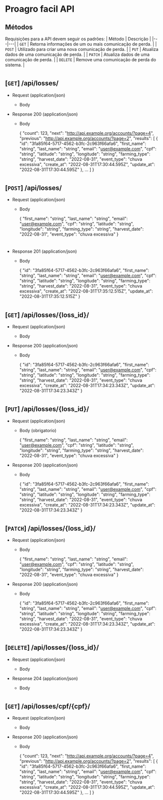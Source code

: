 # Proagro facil API

## Métodos

Requisições para a API devem seguir os padrões:
| Método | Descrição |
|---|---|
| `GET` | Retorna informações de um ou mais comunicação de perda. |
| `POST` | Utilizado para criar uma nova comunicação de perda. |
| `PUT` | Atualiza dados de uma comunicação de perda. |
| `PATCH` | Atualiza dados de uma comunicação de perda. |
| `DELETE` | Remove uma comunicação de perda do sistema. |

#

## [``GET``] /api/losses/

-   Request (application/json)

    -   Body

-   Response 200 (application/json)

    -   Body

        {
            "count": 123,
            "next": "http://api.example.org/accounts/?page=4",
            "previous": "http://api.example.org/accounts/?page=2",
            "results": [
                {
                    "id": "3fa85f64-5717-4562-b3fc-2c963f66afa6",
                    "first_name": "string",
                    "last_name": "string",
                    "email": "user@example.com",
                    "cpf": "string",
                    "latitude": "string",
                    "longitude": "string",
                    "farming_type": "string",
                    "harvest_date": "2022-08-31",
                    "event_type": "chuva excessiva",
                    "create_at": "2022-08-31T17:30:44.595Z",
                    "update_at": "2022-08-31T17:30:44.595Z"
                },
                ...
            ]
        }

#
## [``POST``] /api/losses/

-   Request (application/json)

    -   Body

        {
            "first_name": "string",
            "last_name": "string",
            "email": "user@example.com",
            "cpf": "string",
            "latitude": "string",
            "longitude": "string",
            "farming_type": "string",
            "harvest_date": "2022-08-31",
            "event_type": "chuva excessiva"
        }
#
-   Response 201 (application/json)

    - Body

        {
            "id": "3fa85f64-5717-4562-b3fc-2c963f66afa6",
            "first_name": "string",
            "last_name": "string",
            "email": "user@example.com",
            "cpf": "string",
            "latitude": "string",
            "longitude": "string",
            "farming_type": "string",
            "harvest_date": "2022-08-31",
            "event_type": "chuva excessiva",
            "create_at": "2022-08-31T17:35:12.515Z",
            "update_at": "2022-08-31T17:35:12.515Z"
        }
#
## [``GET``] /api/losses/{loss_id}/

-   Request (application/json)

    -   Body

-   Response 200 (application/json)

    -   Body

        {
            "id": "3fa85f64-5717-4562-b3fc-2c963f66afa6",
            "first_name": "string",
            "last_name": "string",
            "email": "user@example.com",
            "cpf": "string",
            "latitude": "string",
            "longitude": "string",
            "farming_type": "string",
            "harvest_date": "2022-08-31",
            "event_type": "chuva excessiva",
            "create_at": "2022-08-31T17:34:23.343Z",
            "update_at": "2022-08-31T17:34:23.343Z"
        }
#
## [``PUT``] /api/losses/{loss_id}/

- Request (application/json)

    - Body (obrigatorio)

        {
            "first_name": "string",
            "last_name": "string",
            "email": "user@example.com",
            "cpf": "string",
            "latitude": "string",
            "longitude": "string",
            "farming_type": "string",
            "harvest_date": "2022-08-31",
            "event_type": "chuva excessiva"
        }

-   Response 200 (application/json)

    -   Body

        {
            "id": "3fa85f64-5717-4562-b3fc-2c963f66afa6",
            "first_name": "string",
            "last_name": "string",
            "email": "user@example.com",
            "cpf": "string",
            "latitude": "string",
            "longitude": "string",
            "farming_type": "string",
            "harvest_date": "2022-08-31",
            "event_type": "chuva excessiva",
            "create_at": "2022-08-31T17:34:23.343Z",
            "update_at": "2022-08-31T17:34:23.343Z"
        }
#
## [``PATCH``] /api/losses/{loss_id}/

- Request (application/json)

    - Body

        {
            "first_name": "string",
            "last_name": "string",
            "email": "user@example.com",
            "cpf": "string",
            "latitude": "string",
            "longitude": "string",
            "farming_type": "string",
            "harvest_date": "2022-08-31",
            "event_type": "chuva excessiva"
        }

-   Response 200 (application/json)

    -   Body

        {
            "id": "3fa85f64-5717-4562-b3fc-2c963f66afa6",
            "first_name": "string",
            "last_name": "string",
            "email": "user@example.com",
            "cpf": "string",
            "latitude": "string",
            "longitude": "string",
            "farming_type": "string",
            "harvest_date": "2022-08-31",
            "event_type": "chuva excessiva",
            "create_at": "2022-08-31T17:34:23.343Z",
            "update_at": "2022-08-31T17:34:23.343Z"
        }
#
## [``DELETE``] /api/losses/{loss_id}/

-   Request (application/json)

    -   Body

-   Response 204 (application/json)

    -   Body
#
## [``GET``] /api/losses/cpf/{cpf}/

-   Request (application/json)

    -   Body

-   Response 200 (application/json)

    -   Body

        {
            "count": 123,
            "next": "http://api.example.org/accounts/?page=4",
            "previous": "http://api.example.org/accounts/?page=2",
            "results": [
                {
                    "id": "3fa85f64-5717-4562-b3fc-2c963f66afa6",
                    "first_name": "string",
                    "last_name": "string",
                    "email": "user@example.com",
                    "cpf": "string",
                    "latitude": "string",
                    "longitude": "string",
                    "farming_type": "string",
                    "harvest_date": "2022-08-31",
                    "event_type": "chuva excessiva",
                    "create_at": "2022-08-31T17:30:44.595Z",
                    "update_at": "2022-08-31T17:30:44.595Z"
                },
                ...
            ]
        }